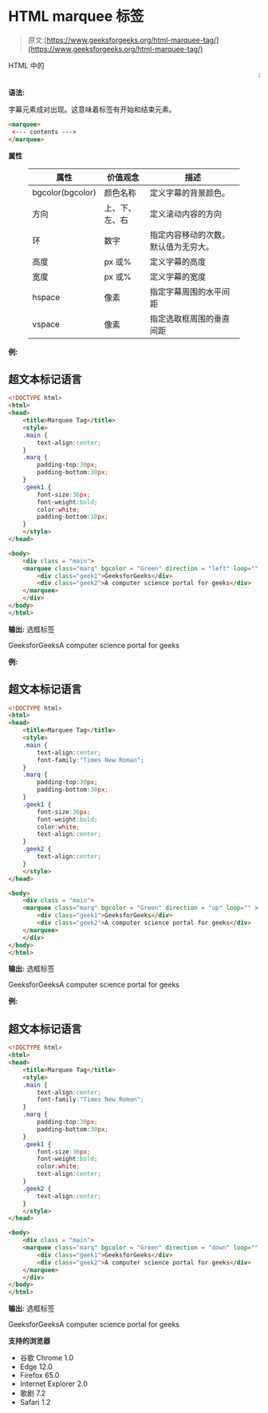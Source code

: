 # HTML marquee 标签

> 原文:[https://www.geeksforgeeks.org/html-marquee-tag/](https://www.geeksforgeeks.org/html-marquee-tag/)

HTML 中的<marquee>标签用于在网页中创建滚动文本或图像。它可以水平地从左向右或从右向左滚动，也可以垂直地从上到下或从下到上滚动。</marquee>

**语法:**

字幕元素成对出现。这意味着标签有开始和结束元素。

```html
<marquee>
 <--- contents --->
</marquee> 
```

**属性**

<figure class="table">

| 属性 | 价值观念 | 描述 |
| --- | --- | --- |
| bgcolor(bgcolor) | 颜色名称 | 定义字幕的背景颜色。 |
| 方向 | 上、下、左、右 | 定义滚动内容的方向 |
| 环 | 数字 | 指定内容移动的次数。默认值为无穷大。 |
| 高度 | px 或% | 定义字幕的高度 |
| 宽度 | px 或% | 定义字幕的宽度 |
| hspace | 像素 | 指定字幕周围的水平间距 |
| vspace | 像素 | 指定选取框周围的垂直间距 |

</figure>

**例:**

## 超文本标记语言

```html
<!DOCTYPE html>
<html>
<head>
    <title>Marquee Tag</title>
    <style>
    .main {
        text-align:center;
    }
    .marq {
        padding-top:30px;
        padding-bottom:30px;
    }
    .geek1 {
        font-size:36px;
        font-weight:bold;
        color:white;
        padding-bottom:10px;
    }
    </style>
</head>

<body>
    <div class = "main">
    <marquee class="marq" bgcolor = "Green" direction = "left" loop="" >
        <div class="geek1">GeeksforGeeks</div>
        <div class="geek2">A computer science portal for geeks</div>
    </marquee>
    </div>
</body>
</html>                   
```

**输出:**
选框标签

GeeksforGeeksA computer science portal for geeks 

**例:**

## 超文本标记语言

```html
<!DOCTYPE html>
<html>
<head>
    <title>Marquee Tag</title>
    <style>
    .main {
        text-align:center;
        font-family:"Times New Roman";
    }
    .marq {
        padding-top:30px;
        padding-bottom:30px;
    }
    .geek1 {
        font-size:36px;
        font-weight:bold;
        color:white;
        text-align:center;
    }
    .geek2 {
        text-align:center;
    }
    </style>
</head>

<body>
    <div class = "main">
    <marquee class="marq" bgcolor = "Green" direction = "up" loop="" >
        <div class="geek1">GeeksforGeeks</div>
        <div class="geek2">A computer science portal for geeks</div>
    </marquee>
    </div>
</body>
</html>                   
```

**输出:**
选框标签

GeeksforGeeksA computer science portal for geeks 

**例:**

## 超文本标记语言

```html
<!DOCTYPE html>
<html>
<head>
    <title>Marquee Tag</title>
    <style>
    .main {
        text-align:center;
        font-family:"Times New Roman";
    }
    .marq {
        padding-top:30px;
        padding-bottom:30px;
    }
    .geek1 {
        font-size:36px;
        font-weight:bold;
        color:white;
        text-align:center;
    }
    .geek2 {
        text-align:center;
    }
    </style>
</head>

<body>
    <div class = "main">
    <marquee class="marq" bgcolor = "Green" direction = "down" loop="" >
        <div class="geek1">GeeksforGeeks</div>
        <div class="geek2">A computer science portal for geeks</div>
    </marquee>
    </div>
</body>
</html>                   
```

**输出:**
选框标签

GeeksforGeeksA computer science portal for geeks 

**支持的浏览器**

*   谷歌 Chrome 1.0
*   Edge 12.0
*   Firefox 65.0
*   Internet Explorer 2.0
*   歌剧 7.2
*   Safari 1.2
